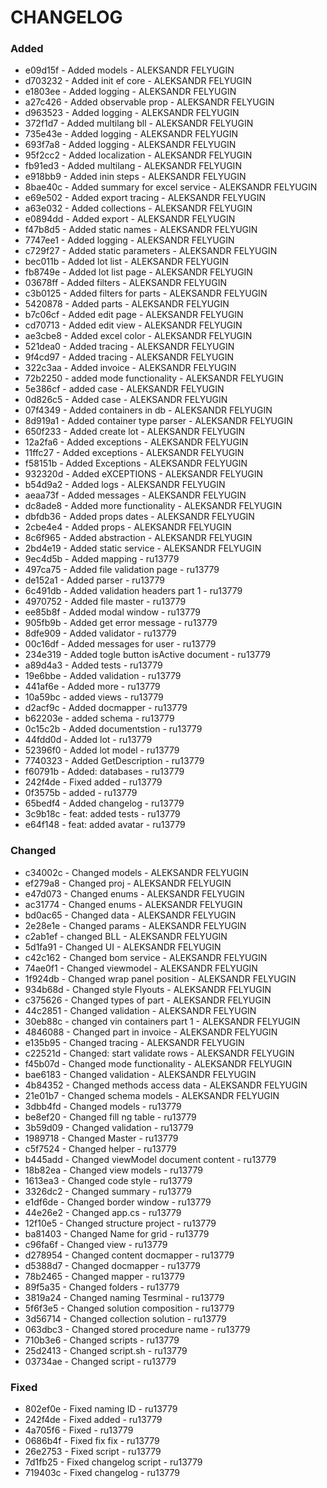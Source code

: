 
CHANGELOG
=========

### Added 

 - e09d15f - Added models - ALEKSANDR FELYUGIN
 - d703232 - Added init ef core - ALEKSANDR FELYUGIN
 - e1803ee - Added logging - ALEKSANDR FELYUGIN
 - a27c426 - Added observable prop - ALEKSANDR FELYUGIN
 - d963523 - Added logging - ALEKSANDR FELYUGIN
 - 372f1d7 - Added multilang bll - ALEKSANDR FELYUGIN
 - 735e43e - Added logging - ALEKSANDR FELYUGIN
 - 693f7a8 - Added logging - ALEKSANDR FELYUGIN
 - 95f2cc2 - Added localization - ALEKSANDR FELYUGIN
 - fb91ed3 - Added multilang - ALEKSANDR FELYUGIN
 - e918bb9 - Added inin steps - ALEKSANDR FELYUGIN
 - 8bae40c - Added summary for excel service - ALEKSANDR FELYUGIN
 - e69e502 - Added export tracing - ALEKSANDR FELYUGIN
 - a63e032 - Added collections - ALEKSANDR FELYUGIN
 - e0894dd - Added export - ALEKSANDR FELYUGIN
 - f47b8d5 - Added static names - ALEKSANDR FELYUGIN
 - 7747ee1 - Added logging - ALEKSANDR FELYUGIN
 - c729f27 - Added static parameters - ALEKSANDR FELYUGIN
 - bec011b - Added lot list - ALEKSANDR FELYUGIN
 - fb8749e - Added lot list page - ALEKSANDR FELYUGIN
 - 03678ff - Added filters - ALEKSANDR FELYUGIN
 - c3b0125 - Added filters for parts - ALEKSANDR FELYUGIN
 - 5420878 - Added parts - ALEKSANDR FELYUGIN
 - b7c06cf - Added edit page - ALEKSANDR FELYUGIN
 - cd70713 - Added edit view - ALEKSANDR FELYUGIN
 - ae3cbe8 - Added excel color - ALEKSANDR FELYUGIN
 - 521dea0 - Added tracing - ALEKSANDR FELYUGIN
 - 9f4cd97 - Added tracing - ALEKSANDR FELYUGIN
 - 322c3aa - Added invoice - ALEKSANDR FELYUGIN
 - 72b2250 - added mode functionality - ALEKSANDR FELYUGIN
 - 5e386cf - added case - ALEKSANDR FELYUGIN
 - 0d826c5 - Added case - ALEKSANDR FELYUGIN
 - 07f4349 - Added containers in db - ALEKSANDR FELYUGIN
 - 8d919a1 - Added container type parser - ALEKSANDR FELYUGIN
 - 650f233 - Added create lot - ALEKSANDR FELYUGIN
 - 12a2fa6 - Added exceptions - ALEKSANDR FELYUGIN
 - 11ffc27 - Added exceptions - ALEKSANDR FELYUGIN
 - f58151b - Added Exceptions - ALEKSANDR FELYUGIN
 - 932320d - Added eXCEPTIONS - ALEKSANDR FELYUGIN
 - b54d9a2 - Added logs - ALEKSANDR FELYUGIN
 - aeaa73f - Added messages - ALEKSANDR FELYUGIN
 - dc8ade8 - Added more functionality - ALEKSANDR FELYUGIN
 - dbfdb36 - Added props dates - ALEKSANDR FELYUGIN
 - 2cbe4e4 - Added props - ALEKSANDR FELYUGIN
 - 8c6f965 - Added abstraction - ALEKSANDR FELYUGIN
 - 2bd4e19 - Added static service - ALEKSANDR FELYUGIN
 - 9ec4d5b - Added mapping - ru13779
 - 497ca75 - Added file validation page - ru13779
 - de152a1 - Added parser - ru13779
 - 6c491db - Added validation headers part 1 - ru13779
 - 4970752 - Added file master - ru13779
 - ee85b8f - Added modal window - ru13779
 - 905fb9b - Added get error message - ru13779
 - 8dfe909 - Added validator - ru13779
 - 00c16df - Added messages for user - ru13779
 - 234e319 - Added togle button isActive document - ru13779
 - a89d4a3 - Added tests - ru13779
 - 19e6bbe - Added validation - ru13779
 - 441af6e - Added more - ru13779
 - 10a59bc - added views - ru13779
 - d2acf9c - Added docmapper - ru13779
 - b62203e - added schema - ru13779
 - 0c15c2b - Added documentstion - ru13779
 - 44fdd0d - Added lot - ru13779
 - 52396f0 - Added lot model - ru13779
 - 7740323 - Added GetDescription - ru13779
 - f60791b - Added: databases - ru13779
 - 242f4de - Fixed added - ru13779
 - 0f3575b - added - ru13779
 - 65bedf4 - Added changelog - ru13779
 - 3c9b18c - feat: added tests - ru13779
 - e64f148 - feat: added avatar - ru13779

### Changed 

 - c34002c - Changed models - ALEKSANDR FELYUGIN
 - ef279a8 - Changed proj - ALEKSANDR FELYUGIN
 - e47d073 - Changed enums - ALEKSANDR FELYUGIN
 - ac31774 - Changed enums - ALEKSANDR FELYUGIN
 - bd0ac65 - Changed data - ALEKSANDR FELYUGIN
 - 2e28e1e - Changed params - ALEKSANDR FELYUGIN
 - c2ab1ef - changed BLL - ALEKSANDR FELYUGIN
 - 5d1fa91 - Changed UI - ALEKSANDR FELYUGIN
 - c42c162 - Changed bom service - ALEKSANDR FELYUGIN
 - 74ae0f1 - Changed viewmodel - ALEKSANDR FELYUGIN
 - 1f924db - Changed wrap panel position - ALEKSANDR FELYUGIN
 - 934b68d - Changed style Flyouts - ALEKSANDR FELYUGIN
 - c375626 - Changed types of part - ALEKSANDR FELYUGIN
 - 44c2851 - Changed validation - ALEKSANDR FELYUGIN
 - 30eb88c - changed vin containers part 1 - ALEKSANDR FELYUGIN
 - 4846088 - Changed part in invoice - ALEKSANDR FELYUGIN
 - e135b95 - Changed tracing - ALEKSANDR FELYUGIN
 - c22521d - Changed: start validate rows - ALEKSANDR FELYUGIN
 - f45b07d - Changed mode functionality - ALEKSANDR FELYUGIN
 - bae6183 - Changed validation - ALEKSANDR FELYUGIN
 - 4b84352 - Changed methods access data - ALEKSANDR FELYUGIN
 - 21e01b7 - Changed schema models - ALEKSANDR FELYUGIN
 - 3dbb4fd - Changed models - ru13779
 - be8ef20 - Changed fill ng table - ru13779
 - 3b59d09 - Changed validation - ru13779
 - 1989718 - Changed Master - ru13779
 - c5f7524 - Changed helper - ru13779
 - b445add - Changed viewModel document content - ru13779
 - 18b82ea - Changed view models - ru13779
 - 1613ea3 - Changed code style - ru13779
 - 3326dc2 - Changed summary - ru13779
 - e1df6de - Changed border window - ru13779
 - 44e26e2 - Changed app.cs - ru13779
 - 12f10e5 - Changed structure project - ru13779
 - ba81403 - Changed Name for grid - ru13779
 - c96fa6f - Changed view - ru13779
 - d278954 - Changed content docmapper - ru13779
 - d5388d7 - Changed docmapper - ru13779
 - 78b2465 - Changed mapper - ru13779
 - 89f5a35 - Changed folders - ru13779
 - 3819a24 - Changed naming Tesrminal - ru13779
 - 5f6f3e5 - Changed solution composition - ru13779
 - 3d56714 - Changed collection solution - ru13779
 - 063dbc3 - Changed stored procedure name - ru13779
 - 710b3e6 - Changed scripts - ru13779
 - 25d2413 - Changed script.sh - ru13779
 - 03734ae - Changed script - ru13779

### Fixed 

 - 802ef0e - Fixed naming ID - ru13779
 - 242f4de - Fixed added - ru13779
 - 4a705f6 - Fixed - ru13779
 - 0686b4f - Fixed fix fix - ru13779
 - 26e2753 - Fixed script - ru13779
 - 7d1fb25 - Fixed changelog script - ru13779
 - 719403c - Fixed changelog - ru13779
